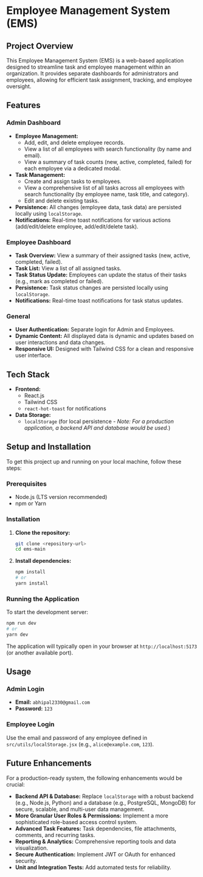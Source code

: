 # Employee Management System (EMS)

## Project Overview

This Employee Management System (EMS) is a web-based application designed to streamline task and employee management within an organization. It provides separate dashboards for administrators and employees, allowing for efficient task assignment, tracking, and employee oversight.

## Features

### Admin Dashboard

*   **Employee Management:**
    *   Add, edit, and delete employee records.
    *   View a list of all employees with search functionality (by name and email).
    *   View a summary of task counts (new, active, completed, failed) for each employee via a dedicated modal.
*   **Task Management:**
    *   Create and assign tasks to employees.
    *   View a comprehensive list of all tasks across all employees with search functionality (by employee name, task title, and category).
    *   Edit and delete existing tasks.
*   **Persistence:** All changes (employee data, task data) are persisted locally using `localStorage`.
*   **Notifications:** Real-time toast notifications for various actions (add/edit/delete employee, add/edit/delete task).

### Employee Dashboard

*   **Task Overview:** View a summary of their assigned tasks (new, active, completed, failed).
*   **Task List:** View a list of all assigned tasks.
*   **Task Status Update:** Employees can update the status of their tasks (e.g., mark as completed or failed).
*   **Persistence:** Task status changes are persisted locally using `localStorage`.
*   **Notifications:** Real-time toast notifications for task status updates.

### General

*   **User Authentication:** Separate login for Admin and Employees.
*   **Dynamic Content:** All displayed data is dynamic and updates based on user interactions and data changes.
*   **Responsive UI:** Designed with Tailwind CSS for a clean and responsive user interface.

## Tech Stack

*   **Frontend:**
    *   React.js
    *   Tailwind CSS
    *   `react-hot-toast` for notifications
*   **Data Storage:**
    *   `localStorage` (for local persistence - *Note: For a production application, a backend API and database would be used.*)

## Setup and Installation

To get this project up and running on your local machine, follow these steps:

### Prerequisites

*   Node.js (LTS version recommended)
*   npm or Yarn

### Installation

1.  **Clone the repository:**
    ```bash
    git clone <repository-url>
    cd ems-main
    ```
2.  **Install dependencies:**
    ```bash
    npm install
    # or
    yarn install
    ```

### Running the Application

To start the development server:

```bash
npm run dev
# or
yarn dev
```

The application will typically open in your browser at `http://localhost:5173` (or another available port).

## Usage

### Admin Login

*   **Email:** `abhipal2330@gmail.com`
*   **Password:** `123`

### Employee Login

Use the email and password of any employee defined in `src/utils/localStorage.jsx` (e.g., `alice@example.com`, `123`).

## Future Enhancements

For a production-ready system, the following enhancements would be crucial:

*   **Backend API & Database:** Replace `localStorage` with a robust backend (e.g., Node.js, Python) and a database (e.g., PostgreSQL, MongoDB) for secure, scalable, and multi-user data management.
*   **More Granular User Roles & Permissions:** Implement a more sophisticated role-based access control system.
*   **Advanced Task Features:** Task dependencies, file attachments, comments, and recurring tasks.
*   **Reporting & Analytics:** Comprehensive reporting tools and data visualization.
*   **Secure Authentication:** Implement JWT or OAuth for enhanced security.
*   **Unit and Integration Tests:** Add automated tests for reliability.